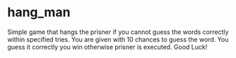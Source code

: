 # hang_man
Simple game that hangs the prisner if you cannot guess the words correctly within specified tries.
You are given with 10 chances to guess the word.
You guess it correctly you win otherwise prisner is executed.
Good Luck!
